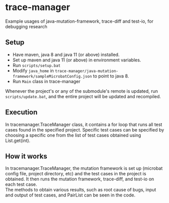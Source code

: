 # trace-manager
Example usages of java-mutation-framework, trace-diff and test-io, for debugging research

## Setup
- Have maven, java 8 and java 11 (or above) installed.
- Set up maven and java 11 (or above) in environment variables.
- Run `scripts/setup.bat`
- Modify `java_home` in `trace-manager/java-mutation-framework/sampleMicrobatConfig.json` to point to java 8.
- Run `Main` class in trace-manager

Whenever the project's or any of the submodule's remote is updated, run `scripts/update.bat`, and the entire project will be updated and recompiled.

## Execution
In tracemanager.TraceManager class, it contains a for loop that runs all test cases found in the specified project. Specific test cases can be specified by choosing a specific one from the list of test cases obtained using List.get(int).

## How it works
In tracemanager.TraceManager, the mutation framework is set up (microbat config file, project directory, etc) and the test cases in the project is obtained. It then runs the mutation framework, trace-diff, and test-io on each test case.<br/>
The methods to obtain various results, such as root cause of bugs, input and output of test cases, and PairList can be seen in the code.
